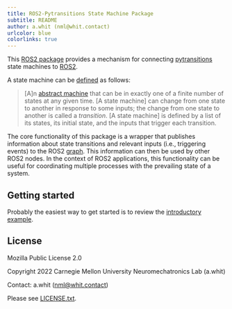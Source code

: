 ```yaml
---
title: ROS2-Pytransitions State Machine Package
subtitle: README
author: a.whit (nml@whit.contact)
urlcolor: blue 
colorlinks: true 
---
```


<!-- License

Copyright 2022 Carnegie Mellon University Neuromechatronics Lab (a.whit)

This Source Code Form is subject to the terms of the Mozilla Public
License, v. 2.0. If a copy of the MPL was not distributed with this
file, You can obtain one at https://mozilla.org/MPL/2.0/.

Contact: a.whit (nml@whit.contact)
-->


This [ROS2 package][ros2_package] provides a mechanism for connecting 
[pytransitions] state machines to [ROS2].

A state machine can be [defined][state_machine] as follows:

> [A]n [abstract machine][abstract_machine] that can be in exactly one of a 
  finite number of states at any given time. [A state machine] can change from 
  one state to another in response to some inputs; the change from one state to 
  another is called a _transition_. [A state machine] is defined by a list of 
  its states, its initial state, and the inputs that trigger each transition.

The core functionality of this package is a wrapper that publishes information 
about state transitions and relevant inputs (i.e., triggering events) to the 
ROS2 [graph][ros_graph]. This information can then be used by other ROS2 nodes.
In the context of ROS2 applications, this functionality can be useful for 
coordinating multiple processes with the prevailing state of a system.

## Getting started

Probably the easiest way to get started is to review the 
[introductory example](doc/markdown/simple_example.md).

## License

Mozilla Public License 2.0

Copyright 2022 Carnegie Mellon University Neuromechatronics Lab (a.whit)

Contact: a.whit (nml@whit.contact)

Please see [LICENSE.txt](./LICENSE.txt).

[ROS2]: https://docs.ros.org/en/humble/index.html

[ros2_package]: https://docs.ros.org/en/humble/Tutorials/Beginner-Client-Libraries/Creating-Your-First-ROS2-Package.html#what-is-a-ros-2-package

[pytransitions]: https://pypi.org/project/transitions/

[state_machine]: https://en.wikipedia.org/wiki/Finite-state_machine

[ros_graph]: https://docs.ros.org/en/humble/Tutorials/Understanding-ROS2-Nodes.html#the-ros-2-graph

[abstract_machine]: https://en.wikipedia.org/wiki/Abstract_machine

